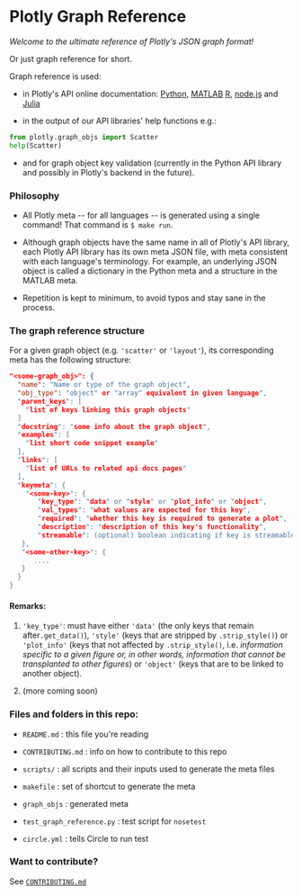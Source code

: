 # Plotly Graph Reference

*Welcome to the ultimate reference of Plotly's JSON graph format!*

Or just graph reference for short.

Graph reference is used:

- in Plotly's API online documentation:
  [Python](https://plot.ly/python/reference/),
  [MATLAB](https://plot.ly/matlab/reference/)
  [R](https://plot.ly/r/reference/),
  [node.js](https://plot.ly/nodejs/reference/) and
  [Julia](https://plot.ly/julia/reference/)

- in the output of our API libraries' help functions e.g.:

```python
from plotly.graph_objs import Scatter
help(Scatter)
```

- and for graph object key validation (currently in the Python API library and
  possibly in Plotly's backend in the future).

### Philosophy

* All Plotly meta -- for all languages -- is generated using a single
  command! That command is `$ make run`.

+ Although graph objects have the same name in all of Plotly's API library,
  each Plotly API library has its own meta JSON file, with meta consistent with
  each language's terminology. For example, an underlying JSON object is
  called a dictionary in the Python meta and a structure in the MATLAB meta.

+ Repetition is kept to minimum, to avoid typos and stay sane in the process.

### The graph reference structure

For a given graph object (e.g. `'scatter'` or `'layout'`), its corresponding
meta has the following structure:

```json
"<some-graph_obj>": {
  "name": "Name or type of the graph object",
  "obj_type": "object" or "array" equivalent in given language",
  "parent_keys": [
    "list of keys linking this graph objects"
  ]
  "docstring": "some info about the graph object",
  "examples": [
    "list short code snippet example"
  ],
  "links": [
    "list of URLs to related api docs pages"
  ],
  "keymeta": { 
    "<some-key>": {
       "key_type": "data" or "style" or "plot_info" or "object", 
       "val_types": "what values are expected for this key",
       "required": "whether this key is required to generate a plot",
       "description": "description of this key's functionality",
       "streamable": (optional) boolean indicating if key is streamable of not
   },
   "<some-other-key>": {
      ....
   }
  }
}

```

#### Remarks:

  1. `'key_type'`: must have either `'data'` (the only keys that remain
     after`.get_data()`), `'style'` (keys that are stripped by `.strip_style()`)
     or `'plot_info'` (keys that not affected by `.strip_style()`, i.e.
     *information specific to a given figure or, in other words, information
     that cannot be transplanted to other figures*) or `'object'` (keys that are
     to be linked to another object).

  2. (more coming soon)

### Files and folders in this repo:

- `README.md` : this file you're reading

- `CONTRIBUTING.md` : info on how to contribute to this repo

- `scripts/` : all scripts and their inputs used to generate the meta files

- `makefile` : set of shortcut to generate the meta

- `graph_objs` : generated meta

- `test_graph_reference.py` : test script for `nosetest`

- `circle.yml` : tells Circle to run test

### Want to contribute?

See [`CONTRIBUTING.md`](./CONTRIBUTING.md)
